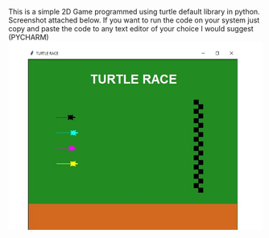 This is a simple 2D Game programmed using turtle default library in python.
Screenshot attached below.
If you want to run the code on your system just copy and paste the code to any text editor of your choice I would suggest (PYCHARM)
<img src="https://github.com/KarimGil/TurtleModule_Python-TurtleRace_2D/blob/master/images/turtlerace.jpg">
